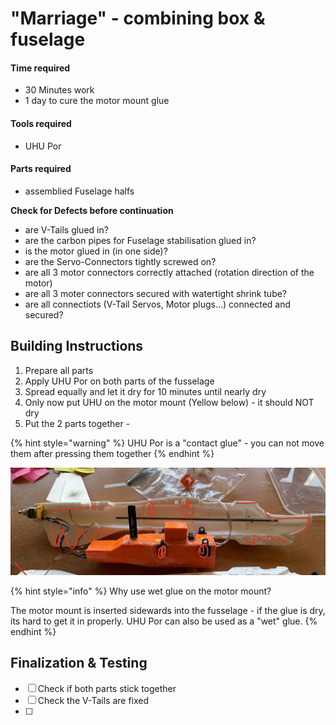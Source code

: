 # "Marriage" - combining box & fuselage

#### Time required

* 30 Minutes work
* 1 day to cure the motor mount glue

#### Tools required

* UHU Por

#### Parts required

* assemblied Fuselage halfs

**Check for Defects before continuation**

* are V-Tails glued in?
* are the carbon pipes for Fuselage stabilisation glued in?
* is the motor glued in \(in one side\)?
* are the Servo-Connectors tightly screwed on?
* are all 3 motor connectors correctly attached \(rotation direction of the motor\)
* are all 3 moter connectors secured with watertight shrink tube?
* are all connectiots \(V-Tail Servos, Motor plugs...\) connected and secured? 

## Building Instructions

1. Prepare all parts
2. Apply UHU Por on both parts of the fusselage
3. Spread equally and let it dry for 10 minutes until nearly dry
4. Only now put UHU on the motor mount \(Yellow below\) - it should NOT dry
5. Put the 2 parts together - 

{% hint style="warning" %}
 UHU Por is a "contact glue" - you can not move them after pressing them together
{% endhint %}

![](../../.gitbook/assets/assembly-fusselage-glue.jpg)

{% hint style="info" %}
Why use wet glue on the motor mount? 

The motor mount is inserted sidewards into the fusselage - if the glue is dry, its hard to get it in properly. UHU Por can also be used as a "wet" glue.
{% endhint %}

## Finalization & Testing

* [ ] Check if both parts stick together
* [ ] Check the V-Tails are fixed
* [ ] 

